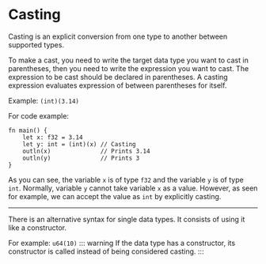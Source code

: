 # Casting
Casting is an explicit conversion from one type to another between supported types.

To make a cast, you need to write the target data type you want to cast in parentheses, then you need to write the expression you want to cast. The expression to be cast should be declared in parentheses. A casting expression evaluates expression of between parentheses for itself.

Example: `(int)(3.14)`

For code example:
```
fn main() {
    let x: f32 = 3.14
    let y: int = (int)(x) // Casting
    outln(x)              // Prints 3.14
    outln(y)              // Prints 3
}
```
As you can see, the variable `x` is of type `f32` and the variable `y` is of type `int`. Normally, variable `y` cannot take variable `x` as a value. However, as seen for example, we can accept the value as `int` by explicitly casting. 

---

There is an alternative syntax for single data types. It consists of using it like a constructor.

For example: `u64(10)`
::: warning
If the data type has a constructor, its constructor is called instead of being considered casting.
:::